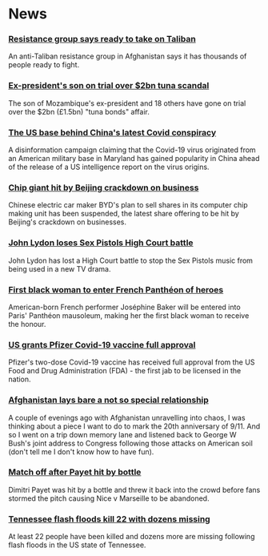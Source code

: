 # News
### [Resistance group says ready to take on Taliban](https://www.bbc.com/news/world-asia-58239156)
An anti-Taliban resistance group in Afghanistan says it has thousands of people ready to fight. 
### [Ex-president's son on trial over $2bn tuna scandal](https://www.bbc.com/news/world-africa-58304737)
The son of Mozambique's ex-president and 18 others have gone on trial over the $2bn (£1.5bn) "tuna bonds" affair.
### [The US base behind China's latest Covid conspiracy](https://www.bbc.com/news/world-us-canada-58273322)
A disinformation campaign claiming that the Covid-19 virus originated from an American military base in Maryland has gained popularity in China ahead of the release of a US intelligence report on the virus origins.
### [Chip giant hit by Beijing crackdown on business](https://www.bbc.com/news/business-58301603)
Chinese electric car maker BYD's plan to sell shares in its computer chip making unit has been suspended, the latest share offering to be hit by Beijing's crackdown on businesses.
### [John Lydon loses Sex Pistols High Court battle](https://www.bbc.com/news/entertainment-arts-58303879)
John Lydon has lost a High Court battle to stop the Sex Pistols music from being used in a new TV drama.
### [First black woman to enter French Panthéon of heroes](https://www.bbc.com/news/world-europe-58303919)
American-born French performer Joséphine Baker will be entered into Paris' Panthéon mausoleum, making her the first black woman to receive the honour.
### [US grants Pfizer Covid-19 vaccine full approval](https://www.bbc.com/news/world-us-canada-58309254)
Pfizer's two-dose Covid-19 vaccine has received full approval from the US Food and Drug Administration (FDA) - the first jab to be licensed in the nation.
### [Afghanistan lays bare a not so special relationship](https://www.bbc.com/news/world-us-canada-58300984)
A couple of evenings ago with Afghanistan unravelling into chaos, I was thinking about a piece I want to do to mark the 20th anniversary of 9/11. And so I went on a trip down memory lane and listened back to George W Bush's joint address to Congress following those attacks on American soil (don't tell me I don't know how to have fun). 
### [Match off after Payet hit by bottle](https://www.bbc.com/sport/football/58301034)
Dimitri Payet was hit by a bottle and threw it back into the crowd before fans stormed the pitch causing Nice v Marseille to be abandoned.
### [Tennessee flash floods kill 22 with dozens missing](https://www.bbc.com/news/world-us-canada-58300877)
At least 22 people have been killed and dozens more are missing following flash floods in the US state of Tennessee.
